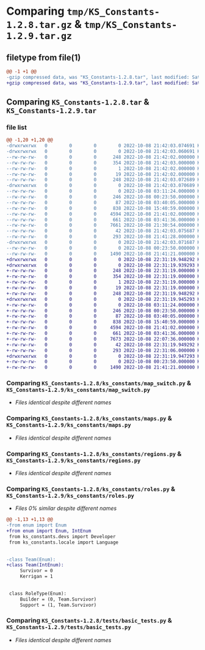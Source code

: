 # Comparing `tmp/KS_Constants-1.2.8.tar.gz` & `tmp/KS_Constants-1.2.9.tar.gz`

## filetype from file(1)

```diff
@@ -1 +1 @@
-gzip compressed data, was "KS_Constants-1.2.8.tar", last modified: Sat Oct  8 21:42:03 2022, max compression
+gzip compressed data, was "KS_Constants-1.2.9.tar", last modified: Sat Oct  8 22:31:19 2022, max compression
```

## Comparing `KS_Constants-1.2.8.tar` & `KS_Constants-1.2.9.tar`

### file list

```diff
@@ -1,20 +1,20 @@
-drwxrwxrwx   0        0        0        0 2022-10-08 21:42:03.074691 KS_Constants-1.2.8/
-drwxrwxrwx   0        0        0        0 2022-10-08 21:42:03.060691 KS_Constants-1.2.8/KS_Constants.egg-info/
--rw-rw-rw-   0        0        0      248 2022-10-08 21:42:02.000000 KS_Constants-1.2.8/KS_Constants.egg-info/PKG-INFO
--rw-rw-rw-   0        0        0      354 2022-10-08 21:42:03.000000 KS_Constants-1.2.8/KS_Constants.egg-info/SOURCES.txt
--rw-rw-rw-   0        0        0        1 2022-10-08 21:42:02.000000 KS_Constants-1.2.8/KS_Constants.egg-info/dependency_links.txt
--rw-rw-rw-   0        0        0       19 2022-10-08 21:42:02.000000 KS_Constants-1.2.8/KS_Constants.egg-info/top_level.txt
--rw-rw-rw-   0        0        0      248 2022-10-08 21:42:03.072689 KS_Constants-1.2.8/PKG-INFO
-drwxrwxrwx   0        0        0        0 2022-10-08 21:42:03.070689 KS_Constants-1.2.8/ks_constants/
--rw-rw-rw-   0        0        0        0 2022-10-08 03:11:24.000000 KS_Constants-1.2.8/ks_constants/__init__.py
--rw-rw-rw-   0        0        0      246 2022-10-08 00:23:50.000000 KS_Constants-1.2.8/ks_constants/devs.py
--rw-rw-rw-   0        0        0       87 2022-10-08 03:40:05.000000 KS_Constants-1.2.8/ks_constants/locale.py
--rw-rw-rw-   0        0        0      838 2022-10-08 15:40:59.000000 KS_Constants-1.2.8/ks_constants/map_switch.py
--rw-rw-rw-   0        0        0     4594 2022-10-08 21:41:02.000000 KS_Constants-1.2.8/ks_constants/maps.py
--rw-rw-rw-   0        0        0      661 2022-10-08 03:41:36.000000 KS_Constants-1.2.8/ks_constants/regions.py
--rw-rw-rw-   0        0        0     7661 2022-10-08 21:30:54.000000 KS_Constants-1.2.8/ks_constants/roles.py
--rw-rw-rw-   0        0        0       42 2022-10-08 21:42:03.075687 KS_Constants-1.2.8/setup.cfg
--rw-rw-rw-   0        0        0      293 2022-10-08 21:41:28.000000 KS_Constants-1.2.8/setup.py
-drwxrwxrwx   0        0        0        0 2022-10-08 21:42:03.071687 KS_Constants-1.2.8/tests/
--rw-rw-rw-   0        0        0        0 2022-10-08 00:23:50.000000 KS_Constants-1.2.8/tests/__init__.py
--rw-rw-rw-   0        0        0     1490 2022-10-08 21:41:21.000000 KS_Constants-1.2.8/tests/basic_tests.py
+drwxrwxrwx   0        0        0        0 2022-10-08 22:31:19.948292 KS_Constants-1.2.9/
+drwxrwxrwx   0        0        0        0 2022-10-08 22:31:19.939293 KS_Constants-1.2.9/KS_Constants.egg-info/
+-rw-rw-rw-   0        0        0      248 2022-10-08 22:31:19.000000 KS_Constants-1.2.9/KS_Constants.egg-info/PKG-INFO
+-rw-rw-rw-   0        0        0      354 2022-10-08 22:31:19.000000 KS_Constants-1.2.9/KS_Constants.egg-info/SOURCES.txt
+-rw-rw-rw-   0        0        0        1 2022-10-08 22:31:19.000000 KS_Constants-1.2.9/KS_Constants.egg-info/dependency_links.txt
+-rw-rw-rw-   0        0        0       19 2022-10-08 22:31:19.000000 KS_Constants-1.2.9/KS_Constants.egg-info/top_level.txt
+-rw-rw-rw-   0        0        0      248 2022-10-08 22:31:19.948292 KS_Constants-1.2.9/PKG-INFO
+drwxrwxrwx   0        0        0        0 2022-10-08 22:31:19.945293 KS_Constants-1.2.9/ks_constants/
+-rw-rw-rw-   0        0        0        0 2022-10-08 03:11:24.000000 KS_Constants-1.2.9/ks_constants/__init__.py
+-rw-rw-rw-   0        0        0      246 2022-10-08 00:23:50.000000 KS_Constants-1.2.9/ks_constants/devs.py
+-rw-rw-rw-   0        0        0       87 2022-10-08 03:40:05.000000 KS_Constants-1.2.9/ks_constants/locale.py
+-rw-rw-rw-   0        0        0      838 2022-10-08 15:40:59.000000 KS_Constants-1.2.9/ks_constants/map_switch.py
+-rw-rw-rw-   0        0        0     4594 2022-10-08 21:41:02.000000 KS_Constants-1.2.9/ks_constants/maps.py
+-rw-rw-rw-   0        0        0      661 2022-10-08 03:41:36.000000 KS_Constants-1.2.9/ks_constants/regions.py
+-rw-rw-rw-   0        0        0     7673 2022-10-08 22:07:36.000000 KS_Constants-1.2.9/ks_constants/roles.py
+-rw-rw-rw-   0        0        0       42 2022-10-08 22:31:19.949292 KS_Constants-1.2.9/setup.cfg
+-rw-rw-rw-   0        0        0      293 2022-10-08 22:31:06.000000 KS_Constants-1.2.9/setup.py
+drwxrwxrwx   0        0        0        0 2022-10-08 22:31:19.947293 KS_Constants-1.2.9/tests/
+-rw-rw-rw-   0        0        0        0 2022-10-08 00:23:50.000000 KS_Constants-1.2.9/tests/__init__.py
+-rw-rw-rw-   0        0        0     1490 2022-10-08 21:41:21.000000 KS_Constants-1.2.9/tests/basic_tests.py
```

### Comparing `KS_Constants-1.2.8/ks_constants/map_switch.py` & `KS_Constants-1.2.9/ks_constants/map_switch.py`

 * *Files identical despite different names*

### Comparing `KS_Constants-1.2.8/ks_constants/maps.py` & `KS_Constants-1.2.9/ks_constants/maps.py`

 * *Files identical despite different names*

### Comparing `KS_Constants-1.2.8/ks_constants/regions.py` & `KS_Constants-1.2.9/ks_constants/regions.py`

 * *Files identical despite different names*

### Comparing `KS_Constants-1.2.8/ks_constants/roles.py` & `KS_Constants-1.2.9/ks_constants/roles.py`

 * *Files 0% similar despite different names*

```diff
@@ -1,13 +1,13 @@
-from enum import Enum
+from enum import Enum, IntEnum
 from ks_constants.devs import Developer
 from ks_constants.locale import Language
 
 
-class Team(Enum):
+class Team(IntEnum):
     Survivor = 0
     Kerrigan = 1
 
 
 class RoleType(Enum):
     Builder = (0, Team.Survivor)
     Support = (1, Team.Survivor)
```

### Comparing `KS_Constants-1.2.8/tests/basic_tests.py` & `KS_Constants-1.2.9/tests/basic_tests.py`

 * *Files identical despite different names*

